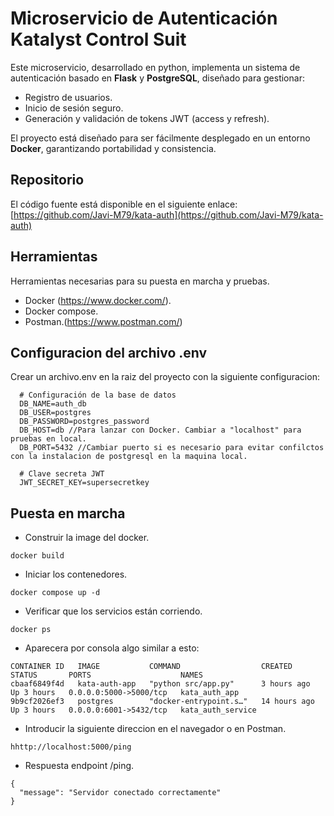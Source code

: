 # Microservicio de Autenticación Katalyst Control Suit

Este microservicio, desarrollado en python, implementa un sistema de autenticación basado en **Flask** y **PostgreSQL**, diseñado para gestionar:
- Registro de usuarios.
- Inicio de sesión seguro.
- Generación y validación de tokens JWT (access y refresh).


El proyecto está diseñado para ser fácilmente desplegado en un entorno **Docker**, garantizando portabilidad y consistencia.

## Repositorio
El código fuente está disponible en el siguiente enlace:
[https://github.com/Javi-M79/kata-auth](https://github.com/Javi-M79/kata-auth)


## Herramientas
Herramientas necesarias para su puesta en marcha y pruebas.
- Docker (https://www.docker.com/).
- Docker compose.
- Postman.(https://www.postman.com/)

## Configuracion del archivo .env
Crear un archivo.env en la raiz del proyecto con la siguiente configuracion:
   ```env
     # Configuración de la base de datos
     DB_NAME=auth_db
     DB_USER=postgres
     DB_PASSWORD=postgres_password
     DB_HOST=db //Para lanzar con Docker. Cambiar a "localhost" para pruebas en local.
     DB_PORT=5432 //Cambiar puerto si es necesario para evitar confilctos con la instalacion de postgresql en la maquina local.

     # Clave secreta JWT
     JWT_SECRET_KEY=supersecretkey
 ```     
     
## Puesta en marcha

- Construir la image del docker.
```aiignore
docker build
```
- Iniciar los contenedores.
```aiignore
docker compose up -d
```
- Verificar que los servicios están corriendo.
```
docker ps
```
- Aparecera por consola algo similar a esto:
```aiignore
CONTAINER ID   IMAGE           COMMAND                  CREATED        STATUS       PORTS                    NAMES
cbaaf6849f4d   kata-auth-app   "python src/app.py"      3 hours ago    Up 3 hours   0.0.0.0:5000->5000/tcp   kata_auth_app
9b9cf2026ef3   postgres        "docker-entrypoint.s…"   14 hours ago   Up 3 hours   0.0.0.0:6001->5432/tcp   kata_auth_service

```
- Introducir la siguiente direccion en el navegador o en Postman.
```aiignore
hhttp://localhost:5000/ping
```
- Respuesta endpoint /ping.
```aiignore
{
  "message": "Servidor conectado correctamente"
}
```




